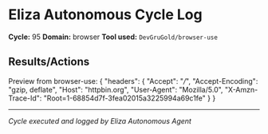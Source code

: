 # Eliza Autonomous Cycle Log

**Cycle:** 95
**Domain:** browser
**Tool used:** `DevGruGold/browser-use`

## Results/Actions
Preview from browser-use:
{
  "headers": {
    "Accept": "*/*", 
    "Accept-Encoding": "gzip, deflate", 
    "Host": "httpbin.org", 
    "User-Agent": "Mozilla/5.0", 
    "X-Amzn-Trace-Id": "Root=1-68854d7f-3fea02015a3225994a69c1fe"
  }
}


---
*Cycle executed and logged by Eliza Autonomous Agent*